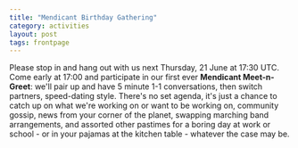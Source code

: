```yaml
---
title: "Mendicant Birthday Gathering"
category: activities
layout: post
tags: frontpage
---
```


Please stop in and hang out with us next Thursday, 21 June at 17:30 UTC. Come early at 17:00 and participate in our first ever **Mendicant Meet-n-Greet**: we'll pair up and have 5 minute 1-1 conversations, then switch partners, speed-dating style. There's no set agenda, it's just a chance to catch up on what we're working on or want to be working on, community gossip, news from your corner of the planet, swapping marching band arrangements, and assorted other pastimes for a boring day at work or school - or in your pajamas at the kitchen table - whatever the case may be.
